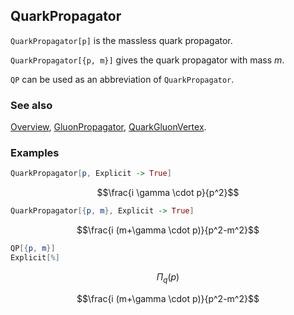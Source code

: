 ## QuarkPropagator

`QuarkPropagator[p]` is the massless quark propagator.

`QuarkPropagator[{p, m}]` gives the quark propagator with mass $m$.

`QP` can be used as an abbreviation of `QuarkPropagator`.

### See also

[Overview](Extra/FeynCalc.md), [GluonPropagator](GluonPropagator.md), [QuarkGluonVertex](QuarkGluonVertex.md).

### Examples

```mathematica
QuarkPropagator[p, Explicit -> True]
```

$$\frac{i \gamma \cdot p}{p^2}$$

```mathematica
QuarkPropagator[{p, m}, Explicit -> True]
```

$$\frac{i (m+\gamma \cdot p)}{p^2-m^2}$$

```mathematica
QP[{p, m}]
Explicit[%]
```

$$\Pi _q(p)$$

$$\frac{i (m+\gamma \cdot p)}{p^2-m^2}$$
